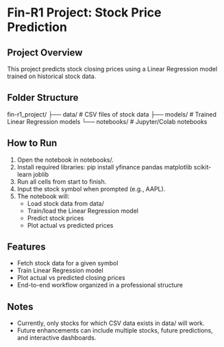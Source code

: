 
# Fin-R1 Project: Stock Price Prediction

## Project Overview
This project predicts stock closing prices using a Linear Regression model trained on historical stock data.

## Folder Structure
fin-r1_project/
├── data/         # CSV files of stock data
├── models/       # Trained Linear Regression models
└── notebooks/    # Jupyter/Colab notebooks

## How to Run
1. Open the notebook in notebooks/.
2. Install required libraries:
   pip install yfinance pandas matplotlib scikit-learn joblib
3. Run all cells from start to finish.
4. Input the stock symbol when prompted (e.g., AAPL).
5. The notebook will:
   - Load stock data from data/
   - Train/load the Linear Regression model
   - Predict stock prices
   - Plot actual vs predicted prices

## Features
- Fetch stock data for a given symbol
- Train Linear Regression model
- Plot actual vs predicted closing prices
- End-to-end workflow organized in a professional structure

## Notes
- Currently, only stocks for which CSV data exists in data/ will work.
- Future enhancements can include multiple stocks, future predictions, and interactive dashboards.

